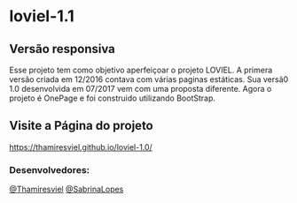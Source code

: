 # loviel-1.1
## Versão responsiva

Esse projeto tem como objetivo aperfeiçoar o projeto LOVIEL.
A primera versão criada em 12/2016 contava com várias paginas estáticas. Sua versã0 1.0 desenvolvida em 07/2017 vem com uma proposta diferente.
Agora o projeto é OnePage e foi construido utilizando BootStrap.

## Visite a Página do projeto
https://thamiresviel.github.io/loviel-1.0/

### Desenvolvedores:
[@Thamiresviel](https://github.com/thamiresviel)
[@SabrinaLopes](http://www.instagram.com/sabrina_lf)


